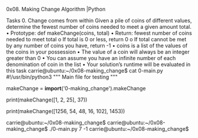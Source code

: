 0x08. Making Change
Algorithm                                        |Python




Tasks
0. Change comes from within
Given a pile of coins of different values, determine the fewest number of coins needed to meet a given amount total.
•	Prototype: def makeChange(coins, total)
•	Return: fewest number of coins needed to meet total
o	If total is 0 or less, return 0
o	If total cannot be met by any number of coins you have, return -1
•	coins is a list of the values of the coins in your possession
•	The value of a coin will always be an integer greater than 0
•	You can assume you have an infinite number of each denomination of coin in the list
•	Your solution’s runtime will be evaluated in this task
carrie@ubuntu:~/0x08-making_change$ cat 0-main.py
#!/usr/bin/python3
"""
Main file for testing
"""

makeChange = __import__('0-making_change').makeChange

print(makeChange([1, 2, 25], 37))

print(makeChange([1256, 54, 48, 16, 102], 1453))

carrie@ubuntu:~/0x08-making_change$
carrie@ubuntu:~/0x08-making_change$ ./0-main.py
7
-1
carrie@ubuntu:~/0x08-making_change$

